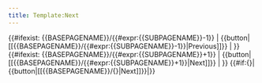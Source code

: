 ```yaml
---
title: Template:Next
---
```


<div style="clear:both;">
<div style="float:left;">
{{#ifexist: {{BASEPAGENAME}}/{{#expr:{{SUBPAGENAME}}-1}} | {{button|[[{{BASEPAGENAME}}/{{#expr:{{SUBPAGENAME}}-1}}|Previous]]}} | }}
</div>
<div style="float:right;">
{{#ifexist: {{BASEPAGENAME}}/{{#expr:{{SUBPAGENAME}}+1}} | {{button|[[{{BASEPAGENAME}}/{{#expr:{{SUBPAGENAME}}+1}}|Next]]}} | }}
{{#if:{}|{{button|[[{{BASEPAGENAME}}/{}|Next]]}}|}}
</div>
</div><div style="clear:both;"></div>

